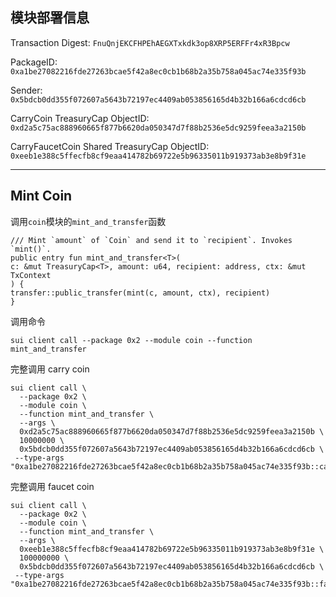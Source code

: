 ## 模块部署信息

Transaction Digest: `FnuQnjEKCFHPEhAEGXTxkdk3op8XRP5ERFFr4xR3Bpcw`

PackageID: `0xa1be27082216fde27263bcae5f42a8ec0cb1b68b2a35b758a045ac74e335f93b`

Sender: `0x5bdcb0dd355f072607a5643b72197ec4409ab053856165d4b32b166a6cdcd6cb`

CarryCoin TreasuryCap ObjectID: `0xd2a5c75ac888960665f877b6620da050347d7f88b2536e5dc9259feea3a2150b`

CarryFaucetCoin Shared TreasuryCap ObjectID: `0xeeb1e388c5ffecfb8cf9eaa414782b69722e5b96335011b919373ab3e8b9f31e`

---

## Mint Coin

调用`coin`模块的`mint_and_transfer`函数

```sui move
/// Mint `amount` of `Coin` and send it to `recipient`. Invokes `mint()`.
public entry fun mint_and_transfer<T>(
c: &mut TreasuryCap<T>, amount: u64, recipient: address, ctx: &mut TxContext
) {
transfer::public_transfer(mint(c, amount, ctx), recipient)
}
```

调用命令

```shell
sui client call --package 0x2 --module coin --function mint_and_transfer
```

完整调用 carry coin

```shell
sui client call \
  --package 0x2 \
  --module coin \
  --function mint_and_transfer \
  --args \
  0xd2a5c75ac888960665f877b6620da050347d7f88b2536e5dc9259feea3a2150b \
  10000000 \
  0x5bdcb0dd355f072607a5643b72197ec4409ab053856165d4b32b166a6cdcd6cb \
 --type-args "0xa1be27082216fde27263bcae5f42a8ec0cb1b68b2a35b758a045ac74e335f93b::carry_coin::CARRY_COIN"
```

完整调用 faucet coin

```shell
sui client call \
  --package 0x2 \
  --module coin \
  --function mint_and_transfer \
  --args \
  0xeeb1e388c5ffecfb8cf9eaa414782b69722e5b96335011b919373ab3e8b9f31e \
  100000000 \
  0x5bdcb0dd355f072607a5643b72197ec4409ab053856165d4b32b166a6cdcd6cb \
 --type-args "0xa1be27082216fde27263bcae5f42a8ec0cb1b68b2a35b758a045ac74e335f93b::faucet_coin::FAUCET_COIN"
```
